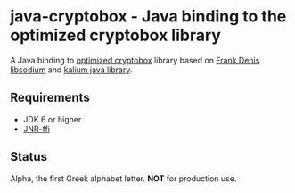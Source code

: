 # java-cryptobox - Java binding to the optimized cryptobox library 

A Java binding to [optimized cryptobox](https://github.com/opt-cryptobox) library based on [Frank Denis](https://github.com/jedisct1) [libsodium](https://github.com/jedisct1/libsodium) and [kalium java library](https://github.com/abstractj/kalium).   

## Requirements

* JDK 6 or higher
* [JNR-ffi](https://github.com/jnr/jnr-ffi)

## Status

Alpha, the first Greek alphabet letter. **NOT** for production use.
